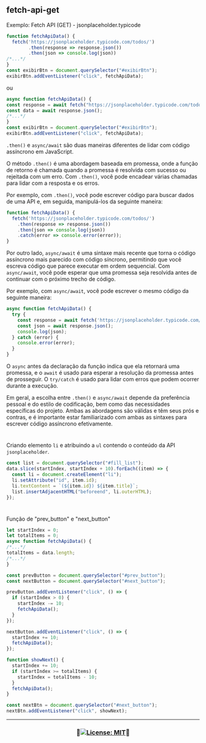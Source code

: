 ## fetch-api-get
Exemplo: Fetch API (GET) - jsonplaceholder.typicode

```js
function fetchApiData() {
  fetch('https://jsonplaceholder.typicode.com/todos/')
        .then(response => response.json())
        .then(json => console.log(json))
/*...*/        
}
const exibirBtn = document.querySelector("#exibirBtn");
exibirBtn.addEventListener("click", fetchApiData);
```
ou 
```js
async function fetchApiData() {
const response = await fetch("https://jsonplaceholder.typicode.com/todos/");
const data = await response.json();
/*...*/        
}
const exibirBtn = document.querySelector("#exibirBtn");
exibirBtn.addEventListener("click", fetchApiData);
```
<code>.then()</code> e <code>async/await</code> são duas maneiras diferentes de lidar com código assíncrono em JavaScript.

O método <code>.then()</code> é uma abordagem baseada em promessa, onde a função de retorno é chamada quando a promessa é resolvida com sucesso ou rejeitada com um erro. Com <code>.then()</code>, você pode encadear várias chamadas para lidar com a resposta e os erros.

Por exemplo, com <code>.then()</code>, você pode escrever código para buscar dados de uma API e, em seguida, manipulá-los da seguinte maneira:
```js
function fetchApiData() {
  fetch('https://jsonplaceholder.typicode.com/todos/')
    .then(response => response.json())
    .then(json => console.log(json))
    .catch(error => console.error(error));
}
```
Por outro lado, <code>async/await</code> é uma sintaxe mais recente que torna o código assíncrono mais parecido com código síncrono, permitindo que você escreva código que parece executar em ordem sequencial. Com <code>async/await</code>, você pode esperar que uma promessa seja resolvida antes de continuar com o próximo trecho de código.

Por exemplo, com <code>async/await</code>, você pode escrever o mesmo código da seguinte maneira:
```js
async function fetchApiData() {
  try {
    const response = await fetch('https://jsonplaceholder.typicode.com/todos/');
    const json = await response.json();
    console.log(json);
  } catch (error) {
    console.error(error);
  }
}
```
O <code>async</code> antes da declaração da função indica que ela retornará uma promessa, e o <code>await</code> é usado para esperar a resolução da promessa antes de prosseguir. O <code>try/catch</code> é usado para lidar com erros que podem ocorrer durante a execução.

Em geral, a escolha entre <code>.then()</code> e <code>async/await</code> depende da preferência pessoal e do estilo de codificação, bem como das necessidades específicas do projeto. Ambas as abordagens são válidas e têm seus prós e contras, e é importante estar familiarizado com ambas as sintaxes para escrever código assíncrono efetivamente.

#
Criando elemento <code>li</code> e atribuindo a <code>ul</code> contendo o conteúdo da API <code>jsonplaceholder</code>.
```js
const list = document.querySelector("#fill_list");
data.slice(startIndex, startIndex + 10).forEach((item) => {
  const li = document.createElement("li");
  li.setAttribute("id", item.id);
  li.textContent = `(${item.id}) ${item.title}`;
  list.insertAdjacentHTML("beforeend", li.outerHTML);
});
```
#
Função de "prev_button" e "next_button"
```js
let startIndex = 0;
let totalItems = 0;
async function fetchApiData() {
/*...*/
totalItems = data.length;
/*...*/        
}

const prevButton = document.querySelector("#prev_button");
const nextButton = document.querySelector("#next_button");

prevButton.addEventListener("click", () => {
  if (startIndex > 0) {
    startIndex -= 10;
    fetchApiData();
  }
});

nextButton.addEventListener("click", () => {
  startIndex += 10;
  fetchApiData();
});

function showNext() {
  startIndex += 10;
  if (startIndex >= totalItems) {
    startIndex = totalItems - 10;
  }
  fetchApiData();
}

const nextBtn = document.querySelector("#next_button");
nextBtn.addEventListener("click", showNext);
```
***
### <p align="center">🔸[![License: MIT](https://img.shields.io/badge/License-MIT-red.svg)](https://opensource.org/licenses/MIT)🔸</p>
